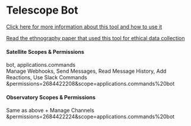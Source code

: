 # Telescope Bot

[Click here for more information about this tool and how to use it](https://medium.com/metagov/introduction-documentation-of-the-telescope-bot-cfd084beba87)

[Read the ethnography paper that used this tool for ethical data collection](https://papers.ssrn.com/sol3/papers.cfm?abstract_id=4078259)

#### Satellite Scopes & Permissions
bot, applications.commands <br/>
Manage Webhooks, Send Messages, Read Message History, Add Reactions, Use Slack Commands <br/>
&permissions=2684422208&scope=applications.commands%20bot

#### Observatory Scopes & Permissions
Same as above + Manage Channels <br/>
&permissions=2684422224&scope=applications.commands%20bot
